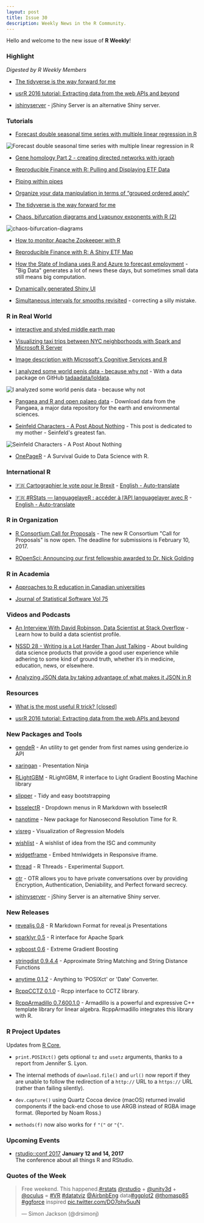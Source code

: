 ```yaml
---
layout: post
title: Issue 30
description: Weekly News in the R Community.
---
```


Hello and welcome to the new issue of **R Weekly**!

### Highlight

*Digested by R Weekly Members*

+ [The tidyverse is the way forward for me](https://www.reddit.com/r/rstats/comments/5i8v97/the_tidyverse_is_the_way_forward_for_me/)

+ [usrR 2016 tutorial: Extracting data from the web APIs and beyond](https://github.com/ropensci/user2016-tutorial)

+ [jshinyserver](https://github.com/statsplot/jshinyserver) - jShiny Server is an alternative Shiny server.

### Tutorials

+ [Forecast double seasonal time series with multiple linear regression in R](https://petolau.github.io/Forecast-double-seasonal-time-series-with-multiple-linear-regression-in-R/)

![Forecast double seasonal time series with multiple linear regression in R](https://cdn.rawgit.com/PetoLau/petolau.github.io/0bad7ee8d58c2996f64ebcc7b1ebabd352dc0448/images/post_2/industry_4.gif)

+ [Gene homology Part 2 - creating directed networks with igraph](https://shiring.github.io/genome/2016/12/14/homologous_genes_part2_post)

+ [Reproducible Finance with R: Pulling and Displaying ETF Data](https://www.rstudio.com/rviews/2016/12/14/reproducible-finance-with-r-pulling-and-displaying-etf-data/)

<!-- !Getting started with MongoDB in R](https://cran.r-project.org/web/packages/mongolite/vignettes/intro.html)-->

+ [Piping within pipes](https://nathaneastwood.github.io/2016/11/21/2016-11-21-pipes-in-pipes/)

+ [Organize your data manipulation in terms of “grouped ordered apply”](http://www.win-vector.com/blog/2016/12/organize-your-data-manipulation-in-terms-of-grouped-ordered-apply/)

+ [The tidyverse is the way forward for me](https://www.reddit.com/r/rstats/comments/5i8v97/the_tidyverse_is_the_way_forward_for_me/)

+ [Chaos, bifurcation diagrams and Lyapunov exponents with R (2)](https://a-blog-from-sydney.blogspot.jp/2016/12/chaos-bifurcation-diagrams-and-lyapunov.html)

![chaos-bifurcation-diagrams](https://cdn.rawgit.com/rweekly/image/master/2016-12-19/chaos-bifurcation-diagrams.jpg)

+ [How to monitor Apache Zookeeper with R](https://rud.is/b/2016/12/16/minding-the-zookeeper-with-r/)

+ [Reproducible Finance with R: A Shiny ETF Map](https://www.rstudio.com/rviews/2016/12/16/reproducible-finance-with-r-a-shiny-etf-map/)

+ [How the State of Indiana uses R and Azure to forecast employment](http://blog.revolutionanalytics.com/2016/12/state-of-indiana-employment.html) - "Big Data" generates a lot of news these days, but sometimes small data still means big computation.

+ [Dynamically generated Shiny UI](http://www.mango-solutions.com/wp/2016/12/dynamically-generated-shiny-ui/)

+ [Simultaneous intervals for smooths revisited](http://www.fromthebottomoftheheap.net/2016/12/15/simultaneous-interval-revisited/) -  correcting a silly mistake.

### R in Real World

+ [interactive and styled middle earth map](http://jkunst.com/r/interactive-and-styled-middle-earth-map/)

+ [Visualizing taxi trips between NYC neighborhoods with Spark and Microsoft R Server](http://blog.revolutionanalytics.com/2016/12/taxi-mrs-spark.html)

+ [Image description with Microsoft's Cognitive Services and R](http://flovv.github.io/Roxford_extension/)

+ [I analyzed some world penis data - because why not](https://blog.jemu.name/post/2015/08/i-analyzed-some-world-penis-data---because-why-not/) - With a data package on GitHub [tadaadata/loldata](https://github.com/tadaadata/loldata).

![I analyzed some world penis data - because why not](https://blog.jemu.name/images/plot_length_method-1.png)

+ [Pangaea and R and open palaeo data](http://www.fromthebottomoftheheap.net/2016/12/16/pangaea-r-open-palaeo-data/) - Download data from the Pangaea, a major data repository for the earth and environmental sciences.

+ [Seinfeld Characters - A Post About Nothing](https://stoltzmaniac.com/seinfeld-characters-a-post-about-nothing/) - This post is dedicated to my mother - Seinfeld's greatest fan.

![Seinfeld Characters - A Post About Nothing](https://stoltzmaniac.com/content/images/2016/12/seinfeld-characters-a-post-about-nothing/unnamed-chunk-9-1-small.PNG)

+ [OnePageR](http://togaware.com/onepager/) - A Survival Guide to Data Science with R.

### International R

+ [:fr: Cartographier le vote pour le Brexit](http://freakonometrics.hypotheses.org/49832) - [English - Auto-translate](http://translate.google.com/translate?hl=&sl=fr&tl=en&u=http://freakonometrics.hypotheses.org/49832)

+ [:fr: #RStats — languagelayeR : accéder à l’API languagelayer avec R](http://colinfay.me/rstats-languagelayer-api/) - [English - Auto-translate](http://translate.google.com/translate?hl=&sl=fr&tl=en&u=http://colinfay.me/rstats-languagelayer-api/)


### R in Organization

+ [R Consortium Call for Proposals](https://www.r-consortium.org/blog/2016/12/06/call-for-proposals) - The new R Consortium "Call for Proposals" is now open. The deadline for submissions is February 10, 2017.

+ [ROpenSci: Announcing our first fellowship awarded to Dr. Nick Golding](http://ropensci.org/blog/blog/2016/12/12/ropensci-fellowship-zoon.html)

### R in Academia

+ [Approaches to R education in Canadian universities](https://f1000research.com/articles/5-2802/v1)

+ [Journal of Statistical Software Vol 75](https://www.jstatsoft.org/issue/view/v075)


### Videos and Podcasts

+ [An Interview With David Robinson, Data Scientist at Stack Overflow](https://www.datacamp.com/community/blog/an-interview-with-david-robinson-data-scientist-at-stack-overflow) - Learn how to build a data scientist profile.

+ [NSSD 28 - Writing is a Lot Harder Than Just Talking](https://soundcloud.com/nssd-podcast/episode-28-writing-is-a-lot-harder-than-just-talking) - About building data science products that provide a good user experience while adhering to some kind of ground truth, whether it’s in medicine, education, news, or elsewhere.

+ [Analyzing JSON data by taking advantage of what makes it JSON in R](https://blog.exploratory.io/analyzing-json-data-by-taking-advantage-of-the-structure-in-r-1e0508e30117#.7sxhp32yt)

### Resources

+ [What is the most useful R trick? \[closed\]](https://stackoverflow.com/questions/1295955/what-is-the-most-useful-r-trick)

+ [usrR 2016 tutorial: Extracting data from the web APIs and beyond](https://github.com/ropensci/user2016-tutorial)

### New Packages and Tools

+ [gendeR](https://github.com/michelcaradec/gendeR) - An utility to get gender from first names using genderize.io API

+ [xaringan](https://github.com/yihui/xaringan) - Presentation Ninja

+ [RLightGBM](https://github.com/bwilbertz/RLightGBM) - RLightGBM, R interface to Light Gradient Boosting Machine library

+ [slipper](https://github.com/jtleek/slipper) - Tidy and easy bootstrapping

+ [bsselectR](https://walkerke.github.io/2016/12/rmd-dropdowns/) - Dropdown menus in R Markdown with bsselectR

+ [nanotime](http://dirk.eddelbuettel.com/blog/2016/12/16/#nanotime_0.0.1) - New package for Nanosecond Resolution Time for R.

+ [visreg](https://github.com/pbreheny/visreg) - Visualization of Regression Models

+ [wishlist](https://github.com/RConsortium/wishlist) -  A wishlist of idea from the ISC and community

+ [widgetframe](https://github.com/bhaskarvk/widgetframe) - Embed htmlwidgets in Responsive iframe.

+ [thread](https://random-remarks.net/2016/12/11/a-very-experimental-threading-in-r/) - R Threads - Experimental Support.

+ [otr](https://github.com/jeroen/otr) - OTR allows you to have private conversations over by providing Encryption, Authentication, Deniability, and Perfect forward secrecy.

+ [jshinyserver](https://github.com/statsplot/jshinyserver) - jShiny Server is an alternative Shiny server.

### New Releases

+ [revealjs 0.8](https://github.com/rstudio/revealjs) - R Markdown Format for reveal.js Presentations

+ [sparklyr 0.5](https://github.com/rstudio/sparklyr/releases) -
R interface for Apache Spark

+ [xgboost 0.6](https://cran.r-project.org/web/packages/xgboost/index.html) - Extreme Gradient Boosting

+ [stringdist 0.9.4.4](https://cran.r-project.org/web/packages/stringdist/index.html) - Approximate String Matching and String Distance Functions

+ [anytime 0.1.2](http://dirk.eddelbuettel.com/blog/2016/12/13/#anytime_0.1.2) - Anything to 'POSIXct' or 'Date' Converter.

+ [RcppCCTZ 0.1.0](https://cran.r-project.org/web/packages/RcppCCTZ/index.html) - Rcpp interface to CCTZ library.

+ [RcppArmadillo 0.7.600.1.0](http://dirk.eddelbuettel.com/blog/2016/12/18#rcpparmadillo_0.7.600.1.0) - Armadillo is a powerful and expressive C++ template library for linear algebra. RcppArmadillo integrates this library with R.

### R Project Updates

Updates from [R Core](http://developer.r-project.org/blosxom.cgi/R-devel/NEWS),

+ `print.POSIXct()` gets optional `tz` and `usetz` arguments, thanks to a report from Jennifer S. Lyon.

+ The internal methods of `download.file()` and `url()` now report if they are unable to follow the redirection of a `http://` URL to a `https://` URL (rather than failing silently).

+ `dev.capture()` using Quartz Cocoa device (macOS) returned invalid components if the back-end chose to use ARGB instead of RGBA image format. (Reported by Noam Ross.)

+ `methods(f)` now also works for `f` `"("` or `"{"`.


### Upcoming Events

+ [rstudio::conf 2017](https://www.rstudio.com/conference/)  **January 12 and 14, 2017** <br>
The conference about all things R and RStudio.<br />


### Quotes of the Week

<blockquote class="twitter-tweet" data-lang="en"><p lang="en" dir="ltr">Free weekend. This happened.<a href="https://twitter.com/hashtag/rstats?src=hash">#rstats</a> <a href="https://twitter.com/rstudio">@rstudio</a> + <a href="https://twitter.com/unity3d">@unity3d</a> + <a href="https://twitter.com/oculus">@oculus</a> = <a href="https://twitter.com/hashtag/VR?src=hash">#VR</a> <a href="https://twitter.com/hashtag/datatviz?src=hash">#datatviz</a> <a href="https://twitter.com/AirbnbEng">@AirbnbEng</a> data<a href="https://twitter.com/hashtag/ggplot2?src=hash">#ggplot2</a> <a href="https://twitter.com/thomasp85">@thomasp85</a> <a href="https://twitter.com/hashtag/ggforce?src=hash">#ggforce</a> inspired <a href="https://t.co/DO7ohv5uuN">pic.twitter.com/DO7ohv5uuN</a></p>&mdash; Simon Jackson (@drsimonj) <a href="https://twitter.com/drsimonj/status/808275793155530756"></a></blockquote>
